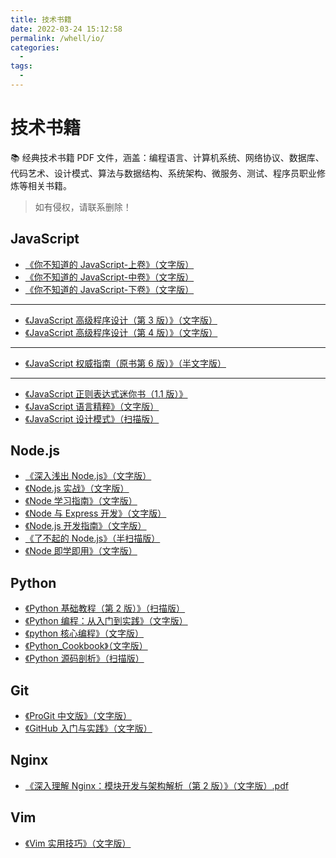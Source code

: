 ```yaml
---
title: 技术书籍
date: 2022-03-24 15:12:58
permalink: /whell/io/
categories:
  -
tags:
  -
---
```


# 技术书籍

📚 经典技术书籍 PDF 文件，涵盖：编程语言、计算机系统、网络协议、数据库、代码艺术、设计模式、算法与数据结构、系统架构、微服务、测试、程序员职业修炼等相关书籍。

> 如有侵权，请联系删除！

<!--<ClientOnly>-->
<!--  <MyBookList :bookData="bookData0" />-->
<!--</ClientOnly>-->

<!--<ClientOnly>-->
<!--  <MyBookList :bookData="bookData1" />-->
<!--</ClientOnly>-->

## JavaScript

- [《你不知道的 JavaScript-上卷》（文字版）](https://github.com/oliver556/classic-books/blob/master/JavaScript/《你不知道的JavaScript-上卷》（文字版）.pdf)
- [《你不知道的 JavaScript-中卷》（文字版）](https://github.com/oliver556/classic-books/blob/master/JavaScript/《你不知道的JavaScript-中卷》（文字版）.pdf)
- [《你不知道的 JavaScript-下卷》（文字版）](https://github.com/oliver556/classic-books/blob/master/JavaScript/《你不知道的JavaScript-下卷》（文字版）.pdf)

---

- [《JavaScript 高级程序设计（第 3 版）》（文字版）](https://github.com/oliver556/classic-books/blob/master/JavaScript/《JavaScript高级程序设计（第3版）》（文字版）.pdf)
- [《JavaScript 高级程序设计（第 4 版）》（文字版）](https://github.com/oliver556/classic-books/blob/master/JavaScript/《JavaScript高级程序设计（第4版）》（文字版）.pdf)

---

- [《JavaScript 权威指南（原书第 6 版）》（半文字版）](https://github.com/oliver556/classic-books/blob/master/JavaScript/《JavaScript权威指南（原书第6版）》（半文字版）.pdf)

---

- [《JavaScript 正则表达式迷你书（1.1 版）》](https://github.com/oliver556/classic-books/blob/master/JavaScript/《JavaScript权威指南（原书第6版）》（半文字版）.pdf)
- [《JavaScript 语言精粹》（文字版）](https://github.com/oliver556/classic-books/blob/master/JavaScript/《JavaScript语言精粹》（文字版）.pdf)
- [《JavaScript 设计模式》（扫描版）](https://github.com/oliver556/classic-books/blob/master/JavaScript/《JavaScript设计模式》（扫描版）.pdf)

## Node.js

- [《深入浅出 Node.js》（文字版）](https://github.com/oliver556/classic-books/blob/master/Node/《深入浅出Node.js》（文字版）.pdf)
- [《Node.js 实战》（文字版）](https://github.com/oliver556/classic-books/blob/master/Node/《Node.js实战》（文字版）.pdf)
- [《Node 学习指南》（文字版）](https://github.com/oliver556/classic-books/blob/master/Node/《Node学习指南》（文字版）.pdf)
- [《Node 与 Express 开发》（文字版）](https://github.com/oliver556/classic-books/blob/master/Node/《Node与Express开发》（文字版）.pdf)
- [《Node.js 开发指南》（文字版）](https://github.com/oliver556/classic-books/blob/master/Node/《Node.js开发指南》（文字版）.pdf)
- [《了不起的 Node.js》（半扫描版）](https://github.com/oliver556/classic-books/blob/master/Node/《了不起的Node.js》（半扫描版）.pdf)
- [《Node 即学即用》（文字版）](https://github.com/oliver556/classic-books/blob/master/Node/《Node即学即用》（文字版）.pdf)

## Python

- [《Python 基础教程（第 2 版）》（扫描版）](https://github.com/oliver556/classic-books/blob/master/Python/《Python基础教程（第2版）》（扫描版）.pdf)
- [《Python 编程：从入门到实践》（文字版）](https://github.com/oliver556/classic-books/blob/master/Python/《Python编程：从入门到实践》（文字版）.pdf)
- [《python 核心编程》（文字版）](https://github.com/oliver556/classic-books/blob/master/Python/《python核心编程》（文字版）.pdf)
- [《Python_Cookbook》（文字版）](https://github.com/oliver556/classic-books/blob/master/Python/《Python_Cookbook》（文字版）.pdf)
- [《Python 源码剖析》（扫描版）](https://github.com/oliver556/classic-books/blob/master/Python/《Python源码剖析》（扫描版）.pdf)

## Git

- [《ProGit 中文版》（文字版）](https://github.com/oliver556/classic-books/blob/master/Git/《ProGit中文版》（文字版）.pdf)
- [《GitHub 入门与实践》（文字版）](https://github.com/oliver556/classic-books/blob/master/Git/《GitHub入门与实践》（文字版）.pdf)

## Nginx

- [《深入理解 Nginx：模块开发与架构解析（第 2 版）》（文字版）.pdf](https://github.com/oliver556/classic-books/blob/master/Nginx/《深入理解Nginx：模块开发与架构解析（第2版）》（文字版）.pdf)

## Vim

- [《Vim 实用技巧》（文字版）](https://github.com/oliver556/classic-books/blob/master/Vim/《Vim实用技巧》（文字版）.pdf)

<script>
export default {
  data() {
    return {
      // 搜索引擎
      bookData0: [
        {
            "classification":"前端开发书单",
            "children": [
              {
                "bookName":"JavaScript高级程序设计（第3版）",
                "bookImgUrl": "https://cdn.staticaly.com/gh/oliver556/image-hosting@master/BookList/s8958650.2nvh3lc3okg0.webp",
                "recommended":"5",
                "lastRead":"2021"
              },
              {
                "bookName":"你不知道的 JavaScript（上）",
                "bookImgUrl": "https://cdn.staticaly.com/gh/oliver556/image-hosting@master/BookList/s28033372.7engvrgbmbw0.webp",
                "recommended":"5",
                "lastRead":"2021"
              },
              {
                "bookName":"你不知道的 JavaScript（中）",
                "bookImgUrl": "https://cdn.staticaly.com/gh/oliver556/image-hosting@master/BookList/s28969600.mdg9jmeo41s.webp",
                "recommended":"5",
                "lastRead":"2021"
              },
              {
                "bookName":"你不知道的 JavaScript（下）",
                "bookImgUrl": "https://cdn.staticaly.com/gh/oliver556/image-hosting@master/BookList/s29656379.4i7mcr5agfi0.webp",
                "recommended":"5",
                "lastRead":"2021"
              },
            ]
        }
      ],
      bookData1: [
        {
            "classification":"能力提升书单",
            "children": [
              {
                "bookName":"JavaScript高级程序设计（第3版）",
                "bookImgUrl": "https://cdn.staticaly.com/gh/oliver556/image-hosting@master/BookList/s8958650.2nvh3lc3okg0.webp",
                "recommended":"5",
                "lastRead":"2021"
              },
              {
                "bookName":"你不知道的 JavaScript（上）",
                "bookImgUrl": "https://cdn.staticaly.com/gh/oliver556/image-hosting@master/BookList/s28033372.7engvrgbmbw0.webp",
                "recommended":"5",
                "lastRead":"2021"
              },
              {
                "bookName":"你不知道的 JavaScript（中）",
                "bookImgUrl": "https://cdn.staticaly.com/gh/oliver556/image-hosting@master/BookList/s28969600.mdg9jmeo41s.webp",
                "recommended":"5",
                "lastRead":"2021"
              },
              {
                "bookName":"你不知道的 JavaScript（下）",
                "bookImgUrl": "https://cdn.staticaly.com/gh/oliver556/image-hosting@master/BookList/s29656379.4i7mcr5agfi0.webp",
                "recommended":"5",
                "lastRead":"2021"
              },
              {
                "bookName":"你不知道的 JavaScript（下）",
                "bookImgUrl": "https://cdn.staticaly.com/gh/oliver556/image-hosting@master/BookList/s29656379.4i7mcr5agfi0.webp",
                "recommended":"5",
                "lastRead":"2021"
              },
              {
                "bookName":"你不知道的 JavaScript（下）",
                "bookImgUrl": "https://cdn.staticaly.com/gh/oliver556/image-hosting@master/BookList/s29656379.4i7mcr5agfi0.webp",
                "recommended":"5",
                "lastRead":"2021"
              },
              {
                "bookName":"你不知道的 JavaScript（下）",
                "bookImgUrl": "https://cdn.staticaly.com/gh/oliver556/image-hosting@master/BookList/s29656379.4i7mcr5agfi0.webp",
                "recommended":"5",
                "lastRead":"2021"
              },
            ]
        }
      ]
    }
  }
}
</script>
